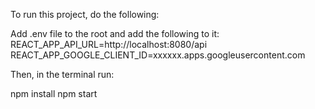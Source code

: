 
To run this project, do the following:

Add .env file to the root and add the following to it:
REACT_APP_API_URL=http://localhost:8080/api
REACT_APP_GOOGLE_CLIENT_ID=xxxxxx.apps.googleusercontent.com

Then, in the terminal run:

npm install
npm start